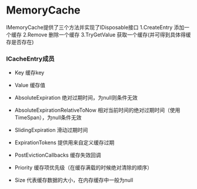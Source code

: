 ﻿# MemoryCache

IMemoryCache提供了三个方法并实现了IDisposable接口
1.CreateEntry 添加一个缓存
2.Remove 删除一个缓存
3.TryGetValue 获取一个缓存(并可得到具体得缓存是否存在)

### ICacheEntry成员
+ Key 缓存key

+ Value 缓存值

+ AbsoluteExpiration 绝对过期时间，为null则条件无效

+ AbsoluteExpirationRelativeToNow 相对当前时间的绝对过期时间（使用TimeSpan），为null条件无效

+ SlidingExpiration 滑动过期时间

+ ExpirationTokens 提供用来自定义缓存过期

+ PostEvictionCallbacks 缓存失效回调

+ Priority 缓存项优先级（在缓存满载的时候绝对清除的顺序）

+ Size 代表缓存数据的大小，在内存缓存中一般为null
